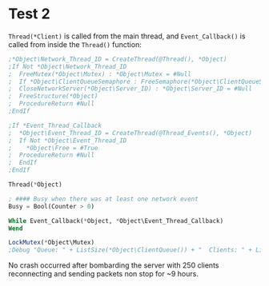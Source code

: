 # Test 2

`Thread(*Client)` is called from the main thread, and `Event_Callback()` is called from inside the `Thread()` function:

``` PureBasic
;*Object\Network_Thread_ID = CreateThread(@Thread(), *Object)
;If Not *Object\Network_Thread_ID
;  FreeMutex(*Object\Mutex) : *Object\Mutex = #Null
;  If *Object\ClientQueueSemaphore : FreeSemaphore(*Object\ClientQueueSemaphore) : *Object\ClientQueueSemaphore = #Null : EndIf
;  CloseNetworkServer(*Object\Server_ID) : *Object\Server_ID = #Null
;  FreeStructure(*Object)
;  ProcedureReturn #Null
;EndIf

;If *Event_Thread_Callback
;  *Object\Event_Thread_ID = CreateThread(@Thread_Events(), *Object)
;  If Not *Object\Event_Thread_ID
;    *Object\Free = #True
;  ProcedureReturn #Null
;  EndIf
;EndIf

Thread(*Object)
```

``` PureBasic
; #### Busy when there was at least one network event
Busy = Bool(Counter > 0)

While Event_Callback(*Object, *Object\Event_Thread_Callback)
Wend

LockMutex(*Object\Mutex)
;Debug "Queue: " + ListSize(*Object\ClientQueue()) + "  Clients: " + ListSize(*Object\Client())
```

No crash occurred after bombarding the server with 250 clients reconnecting and sending packets non stop for ~9 hours.
